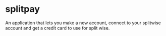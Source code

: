 # splitpay
An application that lets you make a new account, connect to your splitwise account and get a credit card to use for split wise.
